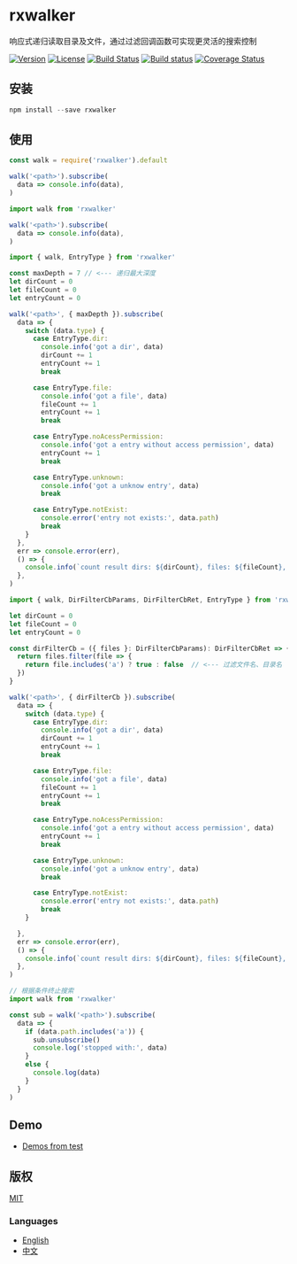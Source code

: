# rxwalker
响应式递归读取目录及文件，通过过滤回调函数可实现更灵活的搜索控制

[![Version](https://img.shields.io/npm/v/rxwalker.svg)](https://www.npmjs.com/package/rxwalker)
[![License](https://img.shields.io/badge/license-MIT-blue.svg)](https://opensource.org/licenses/MIT)
[![Build Status](https://travis-ci.org/waitingsong/node-rxwalker.svg?branch=master)](https://travis-ci.org/waitingsong/node-rxwalker)
[![Build status](https://ci.appveyor.com/api/projects/status/jt1a2bo4jk6b9728/branch/master?svg=true)](https://ci.appveyor.com/project/waitingsong/node-rxwalker/branch/master)
[![Coverage Status](https://coveralls.io/repos/github/waitingsong/node-rxwalker/badge.svg?branch=master)](https://coveralls.io/github/waitingsong/node-rxwalker?branch=master)


## 安装
```powershell
npm install --save rxwalker
```

## 使用
```js
const walk = require('rxwalker').default

walk('<path>').subscribe(
  data => console.info(data),
)
```

```ts
import walk from 'rxwalker'

walk('<path>').subscribe(
  data => console.info(data),
)
```

```ts
import { walk, EntryType } from 'rxwalker'

const maxDepth = 7 // <--- 递归最大深度
let dirCount = 0
let fileCount = 0
let entryCount = 0

walk('<path>', { maxDepth }).subscribe(
  data => {
    switch (data.type) {
      case EntryType.dir:
        console.info('got a dir', data)
        dirCount += 1
        entryCount += 1
        break

      case EntryType.file:
        console.info('got a file', data)
        fileCount += 1
        entryCount += 1
        break

      case EntryType.noAcessPermission:
        console.info('got a entry without access permission', data)
        entryCount += 1
        break

      case EntryType.unknown:
        console.info('got a unknow entry', data)
        break

      case EntryType.notExist:
        console.error('entry not exists:', data.path)
        break
    }
  },
  err => console.error(err),
  () => {
    console.info(`count result dirs: ${dirCount}, files: ${fileCount}, entries: ${entryCount}`)
  },
)
```


```ts
import { walk, DirFilterCbParams, DirFilterCbRet, EntryType } from 'rxwalker'

let dirCount = 0
let fileCount = 0
let entryCount = 0

const dirFilterCb = ({ files }: DirFilterCbParams): DirFilterCbRet => {
  return files.filter(file => {
    return file.includes('a') ? true : false  // <--- 过滤文件名、目录名
  })
}

walk('<path>', { dirFilterCb }).subscribe(
  data => {
    switch (data.type) {
      case EntryType.dir:
        console.info('got a dir', data)
        dirCount += 1
        entryCount += 1
        break

      case EntryType.file:
        console.info('got a file', data)
        fileCount += 1
        entryCount += 1
        break

      case EntryType.noAcessPermission:
        console.info('got a entry without access permission', data)
        entryCount += 1
        break

      case EntryType.unknown:
        console.info('got a unknow entry', data)
        break

      case EntryType.notExist:
        console.error('entry not exists:', data.path)
        break
    }

  },
  err => console.error(err),
  () => {
    console.info(`count result dirs: ${dirCount}, files: ${fileCount}, entries: ${entryCount}`)
  },
)
```

```ts
// 根据条件终止搜索
import walk from 'rxwalker'

const sub = walk('<path>').subscribe(
  data => {
    if (data.path.includes('a')) {
      sub.unsubscribe()
      console.log('stopped with:', data)
    }
    else {
      console.log(data)
    }
  }
)
```

## Demo
- [Demos from test](https://github.com/waitingsong/node-rxwalker/blob/master/test/20_index.test.ts)



## 版权
[MIT](LICENSE)


### Languages
- [English](README.md)
- [中文](README.zh-CN.md)
